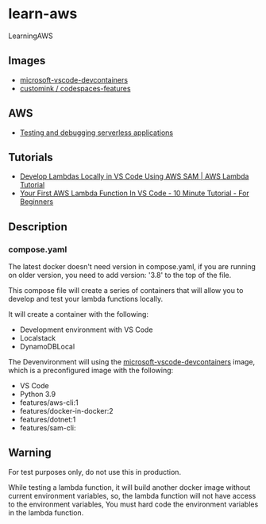 # learn-aws

LearningAWS

## Images

-   [microsoft-vscode-devcontainers](https://hub.docker.com/_/microsoft-vscode-devcontainers)
-   [customink / codespaces-features](https://github.com/customink/codespaces-features/tree/main/src)

## AWS

-   [Testing and debugging serverless applications](https://docs.aws.amazon.com/serverless-application-model/latest/developerguide/serverless-test-and-debug.html)

## Tutorials

-   [Develop Lambdas Locally in VS Code Using AWS SAM | AWS Lambda Tutorial](https://www.youtube.com/watch?v=mhdX4znMd2Q)
-   [Your First AWS Lambda Function In VS Code - 10 Minute Tutorial - For Beginners](https://www.youtube.com/watch?v=DA3hlLxTl-8)

## Description

### compose.yaml

The latest docker doesn't need version in compose.yaml, if you are running on older version, you need to add version: '3.8' to the top of the file.

This compose file will create a series of containers that will allow you to develop and test your lambda functions locally.

It will create a container with the following:

-   Development environment with VS Code
-   Localstack
-   DynamoDBLocal

The Devenvironment will using the [microsoft-vscode-devcontainers](https://hub.docker.com/_/microsoft-vscode-devcontainers) image, which is a preconfigured image with the following:

-   VS Code
-   Python 3.9
-   features/aws-cli:1
-   features/docker-in-docker:2
-   features/dotnet:1
-   features/sam-cli:

## Warning

For test purposes only, do not use this in production.

While testing a lambda function, it will build another docker image without current environment variables,
so, the lambda function will not have access to the environment variables,
You must hard code the environment variables in the lambda function.
